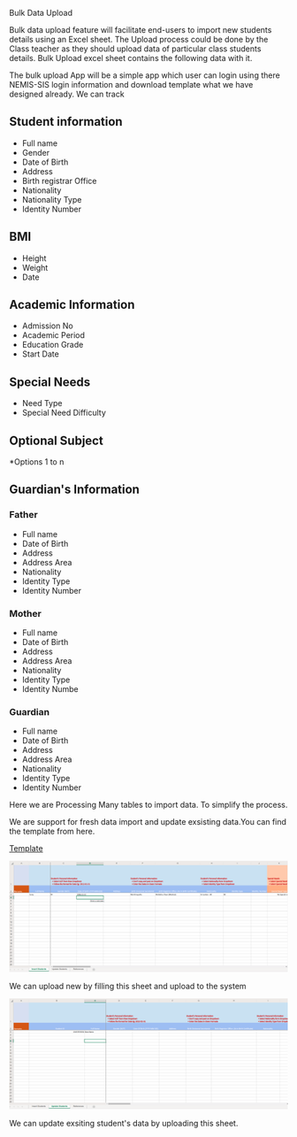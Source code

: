 Bulk Data Upload

Bulk data upload feature will facilitate end-users to import new students details using an Excel sheet. The Upload process could be done by the Class teacher as they should upload data of particular class students details. Bulk Upload excel sheet contains the following data with it.

The bulk upload App will be a simple app which user can login using there NEMIS-SIS login information and download template what we have designed already.  We can track 

## Student information
 
  * Full name
  * Gender
  * Date of Birth
  * Address 
  * Birth registrar Office
  * Nationality
  * Nationality Type
  * Identity  Number
## BMI

  * Height
  * Weight
  * Date
  
## Academic Information
 
 * Admission No
 * Academic Period
 * Education Grade
 * Start Date

## Special Needs
 
 * Need Type
 * Special Need Difficulty

## Optional Subject
  
  *Options 1 to n

## Guardian's Information

### Father
  * Full name
  * Date of Birth
  * Address
  * Address Area
  * Nationality
  * Identity Type
  * Identity Number

### Mother

  * Full name
  * Date of Birth
  * Address
  * Address Area
  * Nationality
  * Identity Type
  * Identity Numbe
  
### Guardian
  
  * Full name
  * Date of Birth
  * Address
  * Address Area
  * Nationality
  * Identity Type
  * Identity Number


Here we are Processing Many tables to import data. To simplify the process.


We are support for fresh data import and update exsisting data.You can find the template from here.

[Template](https://onedrive.live.com/download?resid=367F7CD71188D7DA%211012&authkey=%21AL4A-jLv8V-fhEI&em=2&wdAllowInteractivity=False&wdHideGridlines=True&wdHideHeaders=True&wdDownloadButton=True&wdInConfigurator=True)



![Fresh Data Sheet](images/sheet_2.png)

We can upload new by filling this sheet and upload to the system

![Update Data Sheet](images/sheet_1.png)

We can update exsiting student's data by uploading this sheet.

